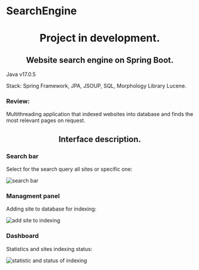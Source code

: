 # SearchEngine
<h1 align="center">Project in development.</h1>

<h2 align="center">Website search engine on Spring Boot.</h2>

Java v17.0.5

Stack: Spring Framework, JPA, JSOUP, SQL, Morphology Library Lucene.

<h3>Review:</h2>

Multithreading application that indexed websites into database and finds the most relevant pages on request.

<h2 align="center">Interface description.</h2>

<h3>Search bar</h3>

Select for the search query all sites or specific one:

![search bar](https://user-images.githubusercontent.com/122821058/213351066-cfadc5c7-cf9c-48d5-bb0e-40a0f88ae96f.png)

<h3>Managment panel</h3>

Adding site to database for indexing:

![add site to indexing](https://user-images.githubusercontent.com/122821058/213351827-9052ebd8-536c-48bd-a23a-c5ce7560f3b4.png)

<h3>Dashboard</h3>

Statistics and sites indexing status:

![statistic and status of indexing](https://user-images.githubusercontent.com/122821058/213352140-46739cc6-110e-4026-9e8a-8a15b7a03eb1.png)
